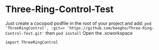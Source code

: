# Three-Ring-Control-Test
Just create a cocopod podfile in the root of your project and add:
`pod 'ThreeRingControl', :git=> 'https://github.com/keegho/Three-Ring-Control-Test.git'`
then `pod install`
Open the .xcworkspace

`import ThreeRingControl`
